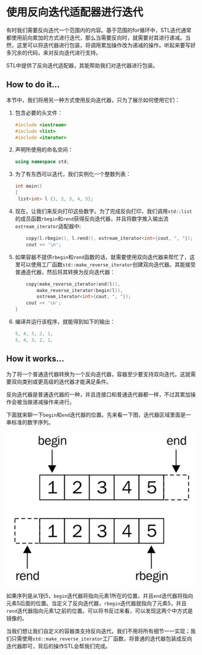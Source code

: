 # 使用反向迭代适配器进行迭代

有时我们需要反向迭代一个范围内的内容。基于范围的for循环中，STL迭代通常都使用前向累加的方式进行迭代，那么当需要反向时，就需要对其进行递减。当然，这里可以将迭代器进行包装，将调用累加操作改为递减的操作。听起来要写好多冗余的代码，来对反向迭代进行支持。

STL中提供了反向迭代适配器，其能帮助我们对迭代器进行包装。

## How to do it...

本节中，我们将用另一种方式使用反向迭代器，只为了展示如何使用它们：

1. 包含必要的头文件：

   ```c++
   #include <iostream>
   #include <list>
   #include <iterator>
   ```

2. 声明所使用的命名空间：

   ```c++
   using namespace std;
   ```

3. 为了有东西可以迭代，我们实例化一个整数列表：

   ```c++
   int main()
   {
   	list<int> l {1, 2, 3, 4, 5};
   ```

4. 现在，让我们来反向打印这些数字。为了完成反向打印，我们调用`std::list`的成员函数`rbegin`和`rend`获得反向迭代器，并且将数字推入输出流`ostream_iterator`适配器中:

   ```c++
       copy(l.rbegin(), l.rend(), ostream_iterator<int>{cout, ", "});
       cout << '\n';
   ```

5. 如果容器不提供`rbegin`和`rend`函数的话，就需要使用双向迭代器来帮忙了，这里可以使用工厂函数`std::make_reverse_iterator`创建双向迭代器。其能接受普通迭代器，然后将其转换为反向迭代器：

   ```c++
       copy(make_reverse_iterator(end(l)),
           make_reverse_iterator(begin(l)),
           ostream_iterator<int>{cout, ", "});
       cout << '\n';
   }
   ```

6. 编译并运行该程序，就能得到如下的输出：

   ```c++
   5, 4, 3, 2, 1,
   5, 4, 3, 2, 1,
   ```

## How it works...

为了将一个普通迭代器转换为一个反向迭代器，容器至少要支持双向迭代。这就需要双向类别或更高级的迭代器才能满足条件。

反向迭代器是普通迭代器的一种，并且连接口和普通迭代器都一样，不过其累加操作会被当做递减操作来进行。

下面就来聊一下`begin`和`end`迭代器的位置。先来看一下图，迭代器区域里面是一串标准的数字序列。

![](../../images/chapter3/3-5-1.png)

如果序列是从1到5，`begin`迭代器将指向元素1所在的位置，并且`end`迭代器将指向元素5后面的位置。当定义了反向迭代器，`rbegin`迭代器就指向了元素5，并且`rend`迭代器指向元素1之前的位置。可以将书反过来看，可以发现这两个中方式是镜像的。

当我们想让我们自定义的容器类支持反向迭代，我们不用将所有细节一一实现；我们只需使用`std::make_reverse_iterator`工厂函数，将普通的迭代器包装成反向迭代器即可，背后的操作STL会帮我们完成。